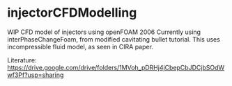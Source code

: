 # injectorCFDModelling
WIP CFD model of injectors using openFOAM 2006
Currently using interPhaseChangeFoam, from modified cavitating bullet tutorial.
This uses incompressible fluid model, as seen in CIRA paper.

Literature:
https://drive.google.com/drive/folders/1MVoh_pDRHj4jCbepCbJDCjbSOdWwf3Pf?usp=sharing
